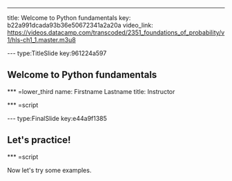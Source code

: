 ---
title: Welcome to Python fundamentals
key: b22a991dcada93b36e50672341a2a20a
video_link: https://videos.datacamp.com/transcoded/2351_foundations_of_probability/v1/hls-ch1_1.master.m3u8

--- type:TitleSlide key:961224a597
## Welcome to Python fundamentals

*** =lower_third
name: Firstname Lastname
title: Instructor

*** =script



--- type:FinalSlide key:e44a9f1385
## Let's practice!

*** =script

Now let's try some examples.

